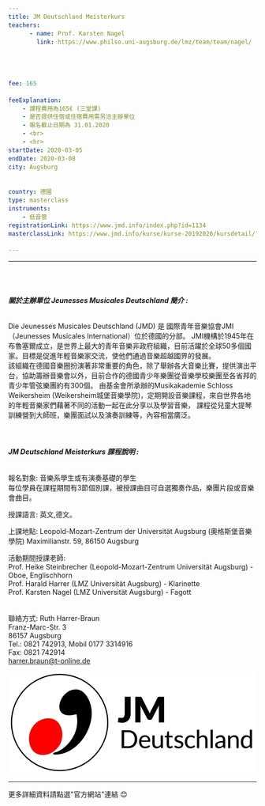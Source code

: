 ```yaml
---
title: JM Deutschland Meisterkurs
teachers:
      - name: Prof. Karsten Nagel 
        link: https://www.philso.uni-augsburg.de/lmz/team/team/nagel/




fee: 165

feeExplanation: 
    - 課程費用為165€ (三堂課)
    - 是否提供住宿或住宿費用需另洽主辦單位
    - 報名截止日期為 31.01.2020    
    - <br>
    - <hr>
startDate: 2020-03-05
endDate: 2020-03-08
city: Augsburg
      

country: 德國
type: masterclass
instruments:
    - 低音管
registrationLink: https://www.jmd.info/index.php?id=1134
masterclassLink: https://www.jmd.info/kurse/kurse-20192020/kursdetail/?tx_mnmevents_pi2%5Beventid%5D=455&tx_mnmevents_pi2%5Bback%5D=136&cHash=dc04972c8a1c4ed4a7e909528c928cca    
    
---
```

<hr>
<br>
<br>

###### __關於主辦單位 Jeunesses Musicales Deutschland 簡介 :__<br> 

Die Jeunesses Musicales Deutschland (JMD) 是 國際青年音樂協會JMI（Jeunesses Musicales International）位於德國的分部。
JMI機構於1945年在布魯塞爾成立，是世界上最大的青年音樂非政府組織，目前活躍於全球50多個國家。目標是促進年輕音樂家交流，使他們通過音樂超越國界的發展。<br>
該組織在德國音樂圈扮演著非常重要的角色，除了舉辦各大音樂比賽，提供演出平台，協助籌辦音樂會以外，目前合作的德國青少年樂團從音樂學校樂團至各省邦的青少年管弦樂團約有300個。
由基金會所承辦的Musikakademie Schloss Weikersheim (Weikersheim城堡音樂學院)，定期開設音樂課程，來自世界各地的年輕音樂家們藉著不同的活動一起在此分享以及學習音樂，
課程從兒童大提琴訓練營到大師班，樂團面試以及演奏訓練等，內容相當廣泛。
<br>
<br>
<br>

###### __JM Deutschland Meisterkurs 課程說明 :__<br>  
 
 報名對象: 音樂系學生或有演奏基礎的學生<br>
  每位學員在課程期間有3節個別課，被授課曲目可自選獨奏作品，樂團片段或音樂會曲目。 
  
  授課語言: 英文,德文。<br>
  
  
  上課地點: Leopold-Mozart-Zentrum der Universität Augsburg (奧格斯堡音樂學院)
        Maximilianstr. 59, 86150 Augsburg<br>
  
  
  活動期間授課老師:<br>
  Prof. Heike Steinbrecher (Leopold-Mozart-Zentrum Universität Augsburg) - Oboe, Englischhorn<br>
  Prof. Harald Harrer (LMZ Universität Augsburg) - Klarinette<br>
  Prof. Karsten Nagel (LMZ Universität Augsburg) - Fagott<br>   
 <br>
 聯絡方式:
 Ruth Harrer-Braun<br>
 Franz-Marc-Str. 3<br>
 86157 Augsburg<br>
 Tel.: 0821 742913, Mobil 0177 3314916<br>
 Fax: 0821 742914<br>
 harrer.braun@t-online.de<br>

<img src="../assets/img/jnd.jpg" class="img-fluid" alt="...">
<br>
<hr>
更多詳細資料請點選"官方網站"連結 😊
